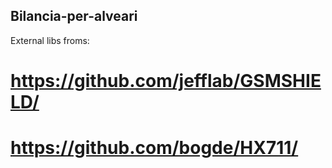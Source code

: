 ## Bilancia-per-alveari

External libs froms:
# https://github.com/jefflab/GSMSHIELD/
# https://github.com/bogde/HX711/
